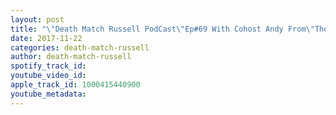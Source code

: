 ```yaml
---
layout: post
title: "\"Death Match Russell PodCast\"Ep#69 With Cohost Andy From\"The Road Home From Wrestling PodCast\" NWF Superstar\"ChristopherMichaelLotus\"TuneIn!"
date: 2017-11-22
categories: death-match-russell
author: death-match-russell
spotify_track_id: 
youtube_video_id: 
apple_track_id: 1000415440900
youtube_metadata: 
---
```

